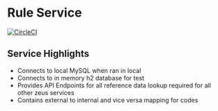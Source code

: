 # Rule Service
[![CircleCI](https://circleci.com/gh/Zeus-2-0/rule-service/tree/master.svg?style=svg)](https://circleci.com/gh/Zeus-2-0/rule-service/tree/master)

## Service Highlights
* Connects to local MySQL when ran in local
* Connects to in memory h2 database for test
* Provides API Endpoints for all reference data lookup required for all other zeus services
* Contains external to internal and vice versa mapping for codes